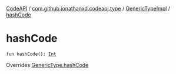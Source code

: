 [CodeAPI](../../index.md) / [com.github.jonathanxd.codeapi.type](../index.md) / [GenericTypeImpl](index.md) / [hashCode](.)

# hashCode

`fun hashCode(): `[`Int`](https://kotlinlang.org/api/latest/jvm/stdlib/kotlin/-int/index.html)

Overrides [GenericType.hashCode](../-generic-type/hash-code.md)

